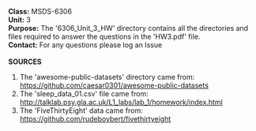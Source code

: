 <b>Class:</b> MSDS-6306<br>
<b>Unit:</b> 3<br>
<b>Purpose:</b> The '6306_Unit_3_HW' directory contains all the directories and files required to answer the questions in the 'HW3.pdf' file.<br>
<b>Contact:</b> For any questions please log an Issue
<br>
<br>
<b>SOURCES</b><br>
1. The 'awesome-public-datasets' directory came from: https://github.com/caesar0301/awesome-public-datasets <br>
2. The 'sleep_data_01.csv' file came from: http://talklab.psy.gla.ac.uk/L1_labs/lab_1/homework/index.html <br>
3. The 'FiveThirtyEight' data came from: https://github.com/rudeboybert/fivethirtyeight <br>
